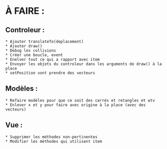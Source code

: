 # À FAIRE :

## Controleur : 
    * Ajouter translateTo(deplacement)
    * Ajouter draw()
    * Debug les collisions
    * Créer une boucle, event
    * Enelver tout ce qui a rapport avec item
    * Envoyer les objets du controleur dans les arguments de draw() à la place
    * setPosition vont prendre des vecteurs 

## Modèles : 
    * Refaire modèles pour que ce soit des carrés et retangles et wtv
    * Enlever x et y pour faire avec origine à la place (avec des vecteurs)

## Vue : 
    * Supprimer les méthodes non-pertinentes
    * Modifier les méthodes qui utilisent item
